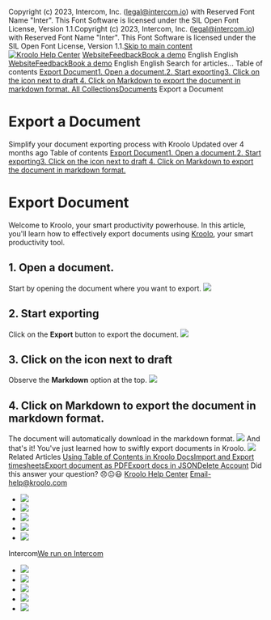 Copyright (c) 2023, Intercom, Inc. (legal@intercom.io) with Reserved Font Name "Inter". This Font Software is licensed under the SIL Open Font License, Version 1.1.Copyright (c) 2023, Intercom, Inc. (legal@intercom.io) with Reserved Font Name "Inter". This Font Software is licensed under the SIL Open Font License, Version 1.1.[Skip to main content](https://help.kroolo.com/en/articles/10288549-export-a-document#main-content)
[![Kroolo Help Center](https://downloads.intercomcdn.com/i/o/h4qkzypg/611116/ee699fbf23fef0f6d8d4f666d84c/37cdcedd14003d8fdcfdeda0a05c09cb)](https://help.kroolo.com/en/)
[Website](https://kroolo.com/)[Feedback](https://kroolo.featurebase.app/)[Book a demo](https://kroolo.com/book-demo)
English
English
[Website](https://kroolo.com/)[Feedback](https://kroolo.featurebase.app/)[Book a demo](https://kroolo.com/book-demo)
English
English
Search for articles...
Table of contents
[Export Document](https://help.kroolo.com/en/articles/10288549-export-a-document#h_c89d96ee6b)[1. Open a document.](https://help.kroolo.com/en/articles/10288549-export-a-document#h_6e22585ad5)[2. Start exporting](https://help.kroolo.com/en/articles/10288549-export-a-document#h_7ba9dbcff1)[3. Click on the icon next to draft ](https://help.kroolo.com/en/articles/10288549-export-a-document#h_b84f48a2ef)[4. Click on Markdown to export the document in markdown format. ](https://help.kroolo.com/en/articles/10288549-export-a-document#h_52e804e0bc)
[All Collections](https://help.kroolo.com/en/)[Documents](https://help.kroolo.com/en/collections/9304753-documents)
Export a Document
# Export a Document
Simplify your document exporting process with Kroolo
Updated over 4 months ago
Table of contents
[Export Document](https://help.kroolo.com/en/articles/10288549-export-a-document#h_c89d96ee6b)[1. Open a document.](https://help.kroolo.com/en/articles/10288549-export-a-document#h_6e22585ad5)[2. Start exporting](https://help.kroolo.com/en/articles/10288549-export-a-document#h_7ba9dbcff1)[3. Click on the icon next to draft ](https://help.kroolo.com/en/articles/10288549-export-a-document#h_b84f48a2ef)[4. Click on Markdown to export the document in markdown format. ](https://help.kroolo.com/en/articles/10288549-export-a-document#h_52e804e0bc)
# Export Document
Welcome to Kroolo, your smart productivity powerhouse. In this article, you'll learn how to effectively export documents using [Kroolo](https://kroolo.com/), your smart productivity tool.
## 1. Open a document.
Start by opening the document where you want to export.
[![](https://downloads.intercomcdn.com/i/o/h4qkzypg/1302379804/3f051bcf1f05aadc61d0484c8662/6b064f48-92b2-4d76-a4dc-4b35446ab6a8.gif?expires=1747842300&signature=d636b419ffd2b4e53cda68c2b5c8bebc725b2513b1cb0b099fc7a459e6ef5410&req=dSMnFMp5lIlfXfMW1HO4zSStZkYDUrYwTnH26X0r4N7gF3qrv%2BL45eTtdDU9%0AGcYVt65WIu9TyfM2hdg%3D%0A)](https://downloads.intercomcdn.com/i/o/h4qkzypg/1302379804/3f051bcf1f05aadc61d0484c8662/6b064f48-92b2-4d76-a4dc-4b35446ab6a8.gif?expires=1747842300&signature=d636b419ffd2b4e53cda68c2b5c8bebc725b2513b1cb0b099fc7a459e6ef5410&req=dSMnFMp5lIlfXfMW1HO4zSStZkYDUrYwTnH26X0r4N7gF3qrv%2BL45eTtdDU9%0AGcYVt65WIu9TyfM2hdg%3D%0A)
## 2. Start exporting
Click on the **Export** button to export the document.
[![](https://downloads.intercomcdn.com/i/o/h4qkzypg/1302380019/7c565027d2653bdeb7115c81eb06/fdc9d6cf-0a91-400b-a099-fe71baafb3ab?expires=1747842300&signature=7e3e446d20842b27c52cbaec2817141467a9d89986d4f0498b0d355a6c688d90&req=dSMnFMp2nYFeUPMW1HO4zS%2BX%2FOSJ2Gj0dzR69fzQOZg%2FFSyey%2BnD6L7Hz9Fz%0AhN1dri9Uv%2BU2%2BzAeu%2F8%3D%0A)](https://downloads.intercomcdn.com/i/o/h4qkzypg/1302380019/7c565027d2653bdeb7115c81eb06/fdc9d6cf-0a91-400b-a099-fe71baafb3ab?expires=1747842300&signature=7e3e446d20842b27c52cbaec2817141467a9d89986d4f0498b0d355a6c688d90&req=dSMnFMp2nYFeUPMW1HO4zS%2BX%2FOSJ2Gj0dzR69fzQOZg%2FFSyey%2BnD6L7Hz9Fz%0AhN1dri9Uv%2BU2%2BzAeu%2F8%3D%0A)
## 3. Click on the icon next to draft 
Observe the **Markdown** option at the top.
[![](https://downloads.intercomcdn.com/i/o/h4qkzypg/1302380172/e49cf713f225b29552fcf85827d7/d4d3cae6-ce0e-40cc-b1a9-b04ce8288024?expires=1747842300&signature=3d861a79b9a5d5166756f32dda48e31356f42444a80f84e6bfbf1181a6de4181&req=dSMnFMp2nYBYW%2FMW1HO4zbCpE5AHxnsiSe%2BK2JYkGJzXt8n9UA0bn0Jwl%2Fz2%0AOOffRFIkYPgDkBtAvKs%3D%0A)](https://downloads.intercomcdn.com/i/o/h4qkzypg/1302380172/e49cf713f225b29552fcf85827d7/d4d3cae6-ce0e-40cc-b1a9-b04ce8288024?expires=1747842300&signature=3d861a79b9a5d5166756f32dda48e31356f42444a80f84e6bfbf1181a6de4181&req=dSMnFMp2nYBYW%2FMW1HO4zbCpE5AHxnsiSe%2BK2JYkGJzXt8n9UA0bn0Jwl%2Fz2%0AOOffRFIkYPgDkBtAvKs%3D%0A)
## 4. Click on Markdown to export the document in markdown format. 
The document will automatically download in the markdown format.
[![](https://downloads.intercomcdn.com/i/o/h4qkzypg/1302380333/bb87c0b77903bfdbf8a464dd71fc/c77d224c-886d-4f9c-899b-f32dfc9cc9f8.gif?expires=1747842300&signature=34f7c5aa7724a7991016a2f693c2ada29e14e77880f17f6be430aa3bee26f3e7&req=dSMnFMp2nYJcWvMW1HO4zQ6MKbIWzC7a6TrduwFw9eP3zJTjU9tQkVCVrbf1%0AFbV1yasuyTgYTi32F1o%3D%0A)](https://downloads.intercomcdn.com/i/o/h4qkzypg/1302380333/bb87c0b77903bfdbf8a464dd71fc/c77d224c-886d-4f9c-899b-f32dfc9cc9f8.gif?expires=1747842300&signature=34f7c5aa7724a7991016a2f693c2ada29e14e77880f17f6be430aa3bee26f3e7&req=dSMnFMp2nYJcWvMW1HO4zQ6MKbIWzC7a6TrduwFw9eP3zJTjU9tQkVCVrbf1%0AFbV1yasuyTgYTi32F1o%3D%0A)
And that's it! You've just learned how to swiftly export documents in Kroolo.
[![](https://downloads.intercomcdn.com/i/o/h4qkzypg/1299285450/8c020309af7181fe79575f2be055/cta+2.png?expires=1747842300&signature=c9f6c8146826cc791e870754d5f3cfacf9deda654a4eadc91ac6c29476e25325&req=dSIuH8t2mIVaWfMW1HO4zSG6fL9z41ctry1T4xz7H56i2pyAvqjICMQyYSyB%0AEP0evOq7J%2FnF7SIhhZk%3D%0A)](https://kroolo.com/)
Related Articles
[Using Table of Contents in Kroolo Docs](https://help.kroolo.com/en/articles/10299776-using-table-of-contents-in-kroolo-docs)[Import and Export timesheets](https://help.kroolo.com/en/articles/10616027-import-and-export-timesheets)[Export document as PDF](https://help.kroolo.com/en/articles/10852329-export-document-as-pdf)[Export docs in JSON](https://help.kroolo.com/en/articles/11373898-export-docs-in-json)[Delete Account](https://help.kroolo.com/en/articles/11394184-delete-account)
Did this answer your question?
😞😐😃
[Kroolo Help Center](https://help.kroolo.com/en/)
Email-help@kroolo.com
  * [![](https://intercom.help/kroolo/assets/svg/icon:social-facebook/FFFFFF)](https://www.facebook.com/profile.php?id=61553808299270)
  * [![](https://intercom.help/kroolo/assets/svg/icon:social-linkedin/FFFFFF)](https://www.linkedin.com/company/getkroolo)
  * [![](https://intercom.help/kroolo/assets/svg/icon:social-instagram/FFFFFF)](https://www.instagram.com/getkroolo)
  * [![](https://intercom.help/kroolo/assets/svg/icon:social-youtube/FFFFFF)](https://www.youtube.com/@getkroolo/featured)
  * [![](https://intercom.help/kroolo/assets/svg/icon:social-twitter-x/FFFFFF)](https://www.twitter.com/getkroolo)


Intercom[We run on Intercom](https://www.intercom.com/intercom-link?company=Kroolo&solution=customer-support&utm_campaign=intercom-link&utm_content=We+run+on+Intercom&utm_medium=help-center&utm_referrer=https%3A%2F%2Fhelp.kroolo.com%2Fen%2Farticles%2F10288549-export-a-document&utm_source=desktop-web)
  * [![](https://intercom.help/kroolo/assets/svg/icon:social-facebook/FFFFFF)](https://www.facebook.com/profile.php?id=61553808299270)
  * [![](https://intercom.help/kroolo/assets/svg/icon:social-linkedin/FFFFFF)](https://www.linkedin.com/company/getkroolo)
  * [![](https://intercom.help/kroolo/assets/svg/icon:social-instagram/FFFFFF)](https://www.instagram.com/getkroolo)
  * [![](https://intercom.help/kroolo/assets/svg/icon:social-youtube/FFFFFF)](https://www.youtube.com/@getkroolo/featured)
  * [![](https://intercom.help/kroolo/assets/svg/icon:social-twitter-x/FFFFFF)](https://www.twitter.com/getkroolo)


